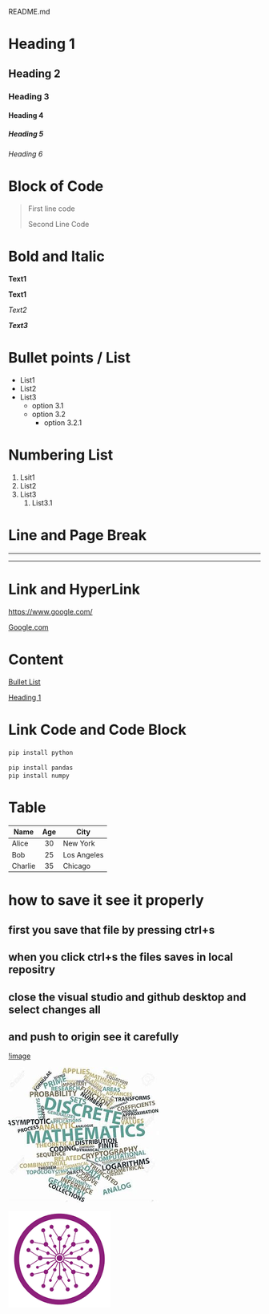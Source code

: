 README.md
# Heading 1
## Heading 2
### Heading 3
#### Heading 4
##### Heading 5
###### Heading 6


# Block of Code
> First line code
>
> Second Line Code 

# Bold and Italic

**Text1** 

__Text1__

*Text2*




***Text3***

# Bullet points / List

- List1
- List2
- List3
  - option 3.1
  - option 3.2
    - option 3.2.1

# Numbering List
1. Lsit1
2. List2
3. List3
    1. List3.1

# Line and Page Break

____
****

# Link and HyperLink

<https://www.google.com/>

[Google.com](https://www.google.com/)

# Content

[Bullet List](#bullet-points--list)

[Heading 1](#heading-1)

# Link Code and Code Block

`pip install python`

```
pip install pandas
pip install numpy
```

# Table

| Name       | Age | City         |
|------------|:-----:|--------------|
| Alice      | 30  | New York     |
| Bob        | 25  | Los Angeles  |
| Charlie    | 35  | Chicago      |


# how to save it see it properly
## first you save that file by pressing ctrl+s
## when you click ctrl+s  the files saves in local repositry
## close the visual studio and github desktop and select changes all
## and push to origin see it carefully



[!image](https://github.com/Burhan100/Burhan100/blob/58ef95036a2d18786666d4c9272c1f3a645468e0/download%202222.jpg)

![image alt](https://github.com/Burhan100/Burhan100/blob/58ef95036a2d18786666d4c9272c1f3a645468e0/download%202222.jpg)

![image alt](https://github.com/Burhan100/Burhan100/blob/5956fb0fade168e1e113bbf58c4b0ab7c2d7d34c/superior.png)

